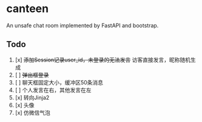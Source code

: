 # canteen
An unsafe chat room implemented by FastAPI and bootstrap.

## Todo
1. [x] ~~添加Session记录user_id，未登录的无法发言~~ 访客直接发言，昵称随机生成
2. [ ] ~~弹出框登录~~
3. [ ] 聊天框固定大小，缓冲区50条消息
4. [ ] 个人发言在右，其他发言在左
5. [x] 转向Jinja2
6. [x] 头像
7. [x] 仿微信气泡
